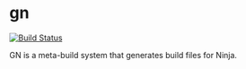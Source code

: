 # gn

[![Build Status](https://travis-ci.org/UnitedRPMs/gn.svg?branch=master)](https://travis-ci.org/UnitedRPMs/gn)


GN is a meta-build system that generates build files for Ninja.
